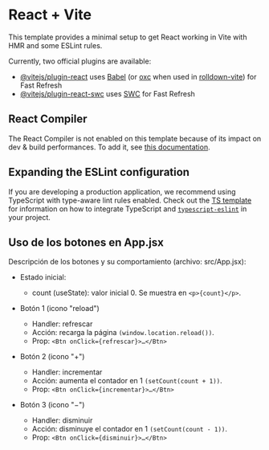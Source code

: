 # React + Vite

This template provides a minimal setup to get React working in Vite with HMR and some ESLint rules.

Currently, two official plugins are available:

- [@vitejs/plugin-react](https://github.com/vitejs/vite-plugin-react/blob/main/packages/plugin-react) uses [Babel](https://babeljs.io/) (or [oxc](https://oxc.rs) when used in [rolldown-vite](https://vite.dev/guide/rolldown)) for Fast Refresh
- [@vitejs/plugin-react-swc](https://github.com/vitejs/vite-plugin-react/blob/main/packages/plugin-react-swc) uses [SWC](https://swc.rs/) for Fast Refresh

## React Compiler

The React Compiler is not enabled on this template because of its impact on dev & build performances. To add it, see [this documentation](https://react.dev/learn/react-compiler/installation).

## Expanding the ESLint configuration

If you are developing a production application, we recommend using TypeScript with type-aware lint rules enabled. Check out the [TS template](https://github.com/vitejs/vite/tree/main/packages/create-vite/template-react-ts) for information on how to integrate TypeScript and [`typescript-eslint`](https://typescript-eslint.io) in your project.

## Uso de los botones en App.jsx

Descripción de los botones y su comportamiento (archivo: src/App.jsx):

- Estado inicial:
  - count (useState): valor inicial 0. Se muestra en ```<p>{count}</p>```.

- Botón 1 (icono "reload")
  - Handler: refrescar
  - Acción: recarga la página ```(window.location.reload())```.
  - Prop: ```<Btn onClick={refrescar}>…</Btn>```

- Botón 2 (icono "+")
  - Handler: incrementar
  - Acción: aumenta el contador en 1 ```(setCount(count + 1))```.
  - Prop: ```<Btn onClick={incrementar}>…</Btn>```

- Botón 3 (icono "−")
  - Handler: disminuir
  - Acción: disminuye el contador en 1 ```(setCount(count - 1))```.
  - Prop: ```<Btn onClick={disminuir}>…</Btn>```